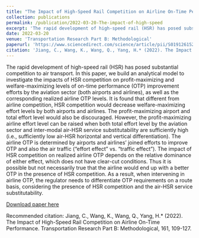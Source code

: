 ```yaml
---
title: "The Impact of High-Speed Rail Competition on Airline On-Time Performance."
collection: publications
permalink: /publication/2022-03-20-The-impact-of-high-speed
excerpt: 'The rapid development of high-speed rail (HSR) has posed substantial competition to air transport. In this paper, we build an analytical model to investigate the impacts of HSR competition on profit-maximizing and welfare-maximizing levels of on-time performance (OTP) improvement efforts by the aviation sector (both airports and airlines), as well as the corresponding realized airline OTP levels. It is found that different from airline competition, HSR competition would decrease welfare-maximizing effort levels by both airports and airlines. The profit-maximizing airport and total effort level would also be discouraged. However, the profit-maximizing airline effort level can be raised when both total effort level by the aviation sector and inter-modal air-HSR service substitutability are sufficiently high (i.e., sufficiently low air-HSR horizontal and vertical differentiation). The airline OTP is determined by airports and airlines’ joined efforts to improve OTP and also the air traffic (“effort effect” vs. “traffic effect”). The impact of HSR competition on realized airline OTP depends on the relative dominance of either effect, which does not have clear-cut conditions. Thus it is possible but not necessarily true that the airline would end up with a better OTP in the presence of HSR competition. As a result, when intervening in airline OTP, the regulator needs to differentiate OTP requirements on a route basis, considering the presence of HSR competition and the air-HSR service substitutability.'
date: 2022-03-20
venue: 'Transportation Research Part B: Methodological'
paperurl: 'https://www.sciencedirect.com/science/article/pii/S0191261522000753'
citation: 'Jiang, C., Wang, K., Wang, Q., Yang, H.* (2022). The Impact of High-Speed Rail Competition on Airline On-Time Performance. Transportation Research Part B: Methodological, 161, 109-127.'
---
```


The rapid development of high-speed rail (HSR) has posed substantial competition to air transport. In this paper, we build an analytical model to investigate the impacts of HSR competition on profit-maximizing and welfare-maximizing levels of on-time performance (OTP) improvement efforts by the aviation sector (both airports and airlines), as well as the corresponding realized airline OTP levels. It is found that different from airline competition, HSR competition would decrease welfare-maximizing effort levels by both airports and airlines. The profit-maximizing airport and total effort level would also be discouraged. However, the profit-maximizing airline effort level can be raised when both total effort level by the aviation sector and inter-modal air-HSR service substitutability are sufficiently high (i.e., sufficiently low air-HSR horizontal and vertical differentiation). The airline OTP is determined by airports and airlines’ joined efforts to improve OTP and also the air traffic (“effort effect” vs. “traffic effect”). The impact of HSR competition on realized airline OTP depends on the relative dominance of either effect, which does not have clear-cut conditions. Thus it is possible but not necessarily true that the airline would end up with a better OTP in the presence of HSR competition. As a result, when intervening in airline OTP, the regulator needs to differentiate OTP requirements on a route basis, considering the presence of HSR competition and the air-HSR service substitutability.

[Download paper here](https://www.sciencedirect.com/science/article/pii/S0191261522000753)

Recommended citation: Jiang, C., Wang, K., Wang, Q., Yang, H.* (2022). The Impact of High-Speed Rail Competition on Airline On-Time Performance. Transportation Research Part B: Methodological, 161, 109-127.